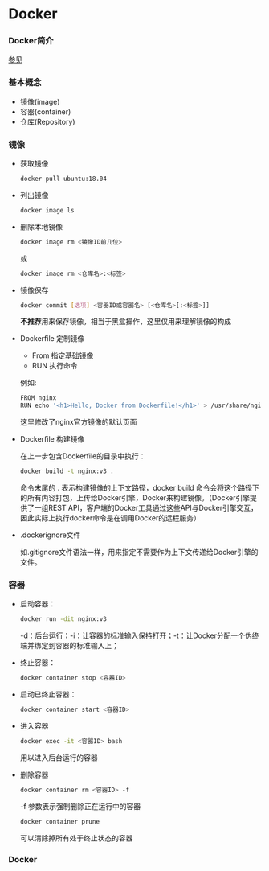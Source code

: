 # Docker
### Docker简介
[参见](https://yeasy.gitbooks.io/docker_practice/introduction/)

### 基本概念
- 镜像(image)
- 容器(container)
- 仓库(Repository)

### 镜像
- 获取镜像
    ```bash
    docker pull ubuntu:18.04
    ```
- 列出镜像
    ```bash
    docker image ls
    ```
- 删除本地镜像
    ```bash
    docker image rm <镜像ID前几位> 
    ```
    或
    ```bash
    docker image rm <仓库名>:<标签>
    ```
- 镜像保存
    ```bash
    docker commit [选项] <容器ID或容器名> [<仓库名>[:<标签>]]  
    ```
    **不推荐**用来保存镜像，相当于黑盒操作，这里仅用来理解镜像的构成
- Dockerfile 定制镜像
    - From 指定基础镜像
    - RUN 执行命令

    例如:
    ```bash
    FROM nginx
    RUN echo '<h1>Hello, Docker from Dockerfile!</h1>' > /usr/share/nginx/html/index.html 
    ```
    这里修改了nginx官方镜像的默认页面

- Dockerfile 构建镜像

    在上一步包含Dockerfile的目录中执行：
    ```bash
    docker build -t nginx:v3 .
    ```
    命令末尾的 . 表示构建镜像的上下文路径，docker build 命令会将这个路径下的所有内容打包，上传给Docker引擎，Docker来构建镜像。（Docker引擎提供了一组REST API，客户端的Docker工具通过这些API与Docker引擎交互，因此实际上执行docker命令是在调用Docker的远程服务）
- .dockerignore文件

    如.gitignore文件语法一样，用来指定不需要作为上下文传递给Docker引擎的文件。

### 容器
- 启动容器：
    ```bash
    docker run -dit nginx:v3
    ```
    -d：后台运行；-i：让容器的标准输入保持打开；-t：让Docker分配一个伪终端并绑定到容器的标准输入上；

- 终止容器：
    ```bash
    docker container stop <容器ID>
    ```
- 启动已终止容器：
    ```bash
    docker container start <容器ID>
    ```
- 进入容器
    ```bash
    docker exec -it <容器ID> bash
    ```
    用以进入后台运行的容器
- 删除容器
    ```bash
    docker container rm <容器ID> -f
    ```
    -f 参数表示强制删除正在运行中的容器
    ```bash
    docker container prune
    ```
    可以清除掉所有处于终止状态的容器

### Docker